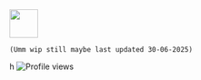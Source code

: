 <img src="ttps://github.com/user-attachments/assets/925335f2-3b62-41b5-91cc-c4387f2c339f" size="100" width="50" />

    (Umm wip still maybe last updated 30-06-2025)

h
![Profile views](https://komarev.com/ghpvc/?username=CynDotEXE)

